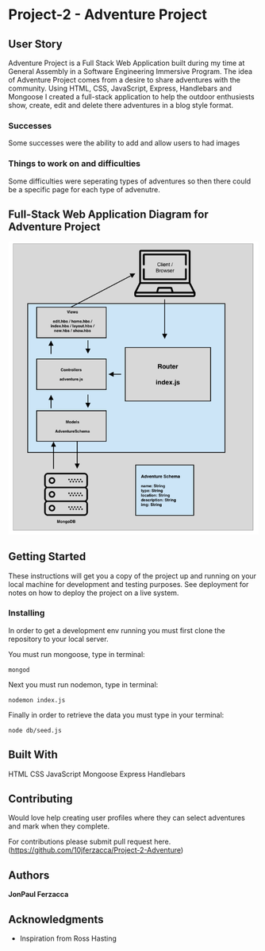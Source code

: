 # Project-2 - Adventure Project

## User Story
Adventure Project is a Full Stack Web Application built during my time at General Assembly in a Software Engineering Immersive Program. The idea of Adventure Project comes from a desire to share adventures with the community. Using HTML, CSS, JavaScript, Express, Handlebars and Mongoose I created a full-stack application to help the outdoor enthusiests show, create, edit and delete there adventures in a blog style format.
### Successes
Some successes were the ability to add and allow users to had images

### Things to work on  and difficulties
Some difficulties were seperating types of adventures so then there could be a specific page for each type of advenutre.

## Full-Stack Web Application Diagram for Adventure Project

![image](Diagram.png)

## Getting Started

These instructions will get you a copy of the project up and running on your local machine for development and testing purposes. See deployment for notes on how to deploy the project on a live system.


### Installing

In order to get a development env running you must first clone the repository to your local server.

You must run mongoose, type in terminal:
```
mongod 
```

Next you must run nodemon, type in terminal:

```
nodemon index.js
```
Finally in order to retrieve the data you must type in your terminal:

```
node db/seed.js
```

## Built With
HTML
CSS
JavaScript
Mongoose
Express
Handlebars

## Contributing

Would love help creating user profiles where they can select adventures and mark when they complete.

For contributions please submit pull request here. (https://github.com/10jferzacca/Project-2-Adventure)


## Authors


**JonPaul Ferzacca** 


## Acknowledgments

* Inspiration from Ross Hasting 

